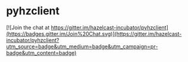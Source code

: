 # pyhzclient

[![Join the chat at https://gitter.im/hazelcast-incubator/pyhzclient](https://badges.gitter.im/Join%20Chat.svg)](https://gitter.im/hazelcast-incubator/pyhzclient?utm_source=badge&utm_medium=badge&utm_campaign=pr-badge&utm_content=badge)
